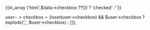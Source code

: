 {{in_array ('html',$data->checkbox ??[]) ? 'checked' :''}}


$user->checkbox = (isset($user->checkbox) && $user->checkbox ? explode(',', $user->checkbox) : []);
